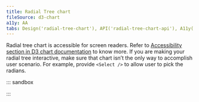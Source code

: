 ```yaml
---
title: Radial Tree chart
fileSource: d3-chart
a11y: AA
tabs: Design('radial-tree-chart'), API('radial-tree-chart-api'), A11y('radial-tree-chart-a11y'), Examples('radial-tree-chart-d3-examples'), Changelog('d3-chart-changelog')
---
```


Radial tree chart is accessible for screen readers. Refer to [Accessibility section in D3 chart documentation](/data-display/d3-chart/d3-chart-a11y) to know more. If you are making your radial tree interactive, make sure that chart isn’t the only way to accomplish user scenario. For example, provide `<Select />` to allow user to pick the radians.

::: sandbox

<script lang="tsx">
  export Demo from './examples/basic.tsx';
</script>

:::
